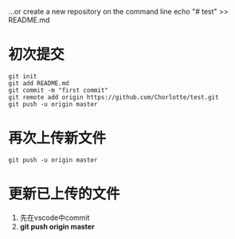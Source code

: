 …or create a new repository on the command line
echo "# test" >> README.md

# 初次提交
    git init
    git add README.md
    git commit -m "first commit"
    git remote add origin https://github.com/Chorlotte/test.git
    git push -u origin master
                
# 再次上传新文件

    git push -u origin master

# 更新已上传的文件
1. 先在vscode中commit
1. **git push origin master**
